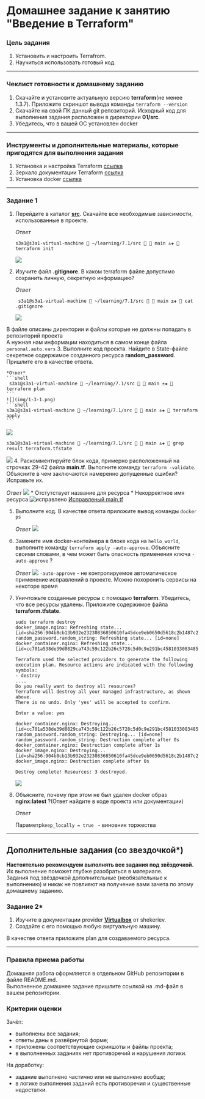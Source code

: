# Домашнее задание к занятию "Введение в Terraform"

### Цель задания

1. Установить и настроить Terrafrom.
2. Научиться использовать готовый код.

------

### Чеклист готовности к домашнему заданию

1. Скачайте и установите актуальную версию **terraform**(не менее 1.3.7). Приложите скриншот вывода команды ```terraform --version```
2. Скачайте на свой ПК данный git репозиторий. Исходный код для выполнения задания расположен в директории **01/src**.
3. Убедитесь, что в вашей ОС установлен docker

------

### Инструменты и дополнительные материалы, которые пригодятся для выполнения задания

1. Установка и настройка Terraform  [ссылка](https://cloud.yandex.ru/docs/tutorials/infrastructure-management/terraform-quickstart#from-yc-mirror)
2. Зеркало документации Terraform  [ссылка](https://registry.tfpla.net/browse/providers) 
3. Установка docker [ссылка](https://docs.docker.com/engine/install/ubuntu/) 
------

### Задание 1

1. Перейдите в каталог [**src**](https://github.com/netology-code/ter-homeworks/tree/main/01/src). Скачайте все необходимые зависимости, использованные в проекте.

    *Ответ*

    ```shell
    s3a1@s3a1-virtual-machine  ~/learning/7.1/src   main ±✚  terraform init
    ```
    ![](img/1-1.png)

2. Изучите файл **.gitignore**. В каком terraform файле допустимо сохранить личную, секретную информацию?

    *Ответ*

    ```shell
     s3a1@s3a1-virtual-machine  ~/learning/7.1/src   main ±✚  cat .gitignore 
    ```
    ![](img/1-2.png)

В файле описаны директории и файлы которые не должны попадать в репозиторий проекта\
А нужная нам информации находиться в самом конце файла `personal.auto.vars`
3. Выполните код проекта. Найдите  в State-файле секретное содержимое созданного ресурса **random_password**. Пришлите его в качестве ответа.

    *Ответ*
    ```shell
     s3a1@s3a1-virtual-machine  ~/learning/7.1/src   main ±✚  terraform plan
    ```
    ![](img/1-3-1.png)
    ```shell
    s3a1@s3a1-virtual-machine  ~/learning/7.1/src   main ±✚  terraform apply
    ```
   ![](img/1-3-2.png)
   ```shell
   s3a1@s3a1-virtual-machine  ~/learning/7.1/src   main ±✚  grep result terraform.tfstate 
   ```
   ![](img/1-3-3.png)
4. Раскомментируйте блок кода, примерно расположенный на строчках 29-42 файла **main.tf**.
Выполните команду ```terraform -validate```. Объясните в чем заключаются намеренно допущенные ошибки? Исправьте их.

   *Ответ*
   ![](img/1-4-1.png)
    * Отстутствует название для ресурса
    * Некорректное имя ресурса
   ![исправлено](img/1-4-2.png)
   [Исправленый main,tf](src/main.tf)

5. Выполните код. В качестве ответа приложите вывод команды ```docker ps```
   
   *Ответ*
   ![](img/1-5.png)
6. Замените имя docker-контейнера в блоке кода на ```hello_world```, выполните команду ```terraform apply -auto-approve```.
Объясните своими словами, в чем может быть опасность применения ключа  ```-auto-approve``` ?

   *Ответ*
   ![](img/1-6.png)
    ```-auto-approve``` - не контролируемое автоматическое применение исправлений в проекте. Можно похоронить сервисы на некоторе время 
7. Уничтожьте созданные ресурсы с помощью **terraform**. Убедитесь, что все ресурсы удалены. Приложите содержимое файла **terraform.tfstate**.
   ```shell
   sudo terraform destroy
   docker_image.nginx: Refreshing state... [id=sha256:904b8cb13b932e23230836850610fa45dce9eb0650d5618c2b1487c2a4f577b8nginx:latest]
   random_password.random_string: Refreshing state... [id=none]
   docker_container.nginx: Refreshing state... [id=cc701a538de39d0829ca743c59c122b26c5728c5d0c9e291bc4581033083485f]

   Terraform used the selected providers to generate the following execution plan. Resource actions are indicated with the following symbols:
   - destroy
   ....
   Do you really want to destroy all resources?
   Terraform will destroy all your managed infrastructure, as shown above.
   There is no undo. Only 'yes' will be accepted to confirm.

   Enter a value: yes

   docker_container.nginx: Destroying... [id=cc701a538de39d0829ca743c59c122b26c5728c5d0c9e291bc4581033083485f]
   random_password.random_string: Destroying... [id=none]
   random_password.random_string: Destruction complete after 0s
   docker_container.nginx: Destruction complete after 1s
   docker_image.nginx: Destroying... [id=sha256:904b8cb13b932e23230836850610fa45dce9eb0650d5618c2b1487c2a4f577b8nginx:latest]
   docker_image.nginx: Destruction complete after 0s
   
   Destroy complete! Resources: 3 destroyed.

   ```
   ![](img/1-7.png)
8. Объясните, почему при этом не был удален docker образ **nginx:latest** ?(Ответ найдите в коде проекта или документации)

   *Ответ*
   
   Параметр```keep_locally = true ``` - виновник торжества

------

## Дополнительные задания (со звездочкой*)

**Настоятельно рекомендуем выполнять все задания под звёздочкой.**   Их выполнение поможет глубже разобраться в материале.   
Задания под звёздочкой дополнительные (необязательные к выполнению) и никак не повлияют на получение вами зачета по этому домашнему заданию. 

### Задание 2*

1. Изучите в документации provider [**Virtualbox**](https://registry.tfpla.net/providers/shekeriev/virtualbox/latest/docs/overview/index) от 
shekeriev.
2. Создайте с его помощью любую виртуальную машину.

В качестве ответа приложите plan для создаваемого ресурса.

------

### Правила приема работы

Домашняя работа оформляется в отдельном GitHub репозитории в файле README.md.   
Выполненное домашнее задание пришлите ссылкой на .md-файл в вашем репозитории.

### Критерии оценки

Зачёт:

* выполнены все задания;
* ответы даны в развёрнутой форме;
* приложены соответствующие скриншоты и файлы проекта;
* в выполненных заданиях нет противоречий и нарушения логики.

На доработку:

* задание выполнено частично или не выполнено вообще;
* в логике выполнения заданий есть противоречия и существенные недостатки. 
